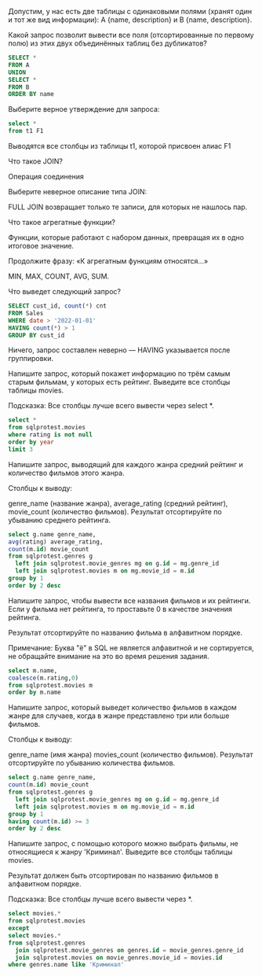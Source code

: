 Допустим, у нас есть две таблицы с одинаковыми полями (хранят один и тот же вид информации): A {name, description} и B {name, description}.

Какой запрос позволит вывести все поля (отсортированные по первому полю) из этих двух объединённых таблиц без дубликатов?

```sql
SELECT *
FROM A
UNION
SELECT *
FROM B
ORDER BY name
```

Выберите верное утверждение для запроса:
```sql
select *
from t1 F1
```
Выводятся все столбцы из таблицы t1, которой присвоен алиас F1

Что такое JOIN?

Операция соединения

Выберите неверное описание типа JOIN:

FULL JOIN возвращает только те записи, для которых не нашлось пар.

Что такое агрегатные функции?

Функции, которые работают с набором данных, превращая их в одно итоговое значение.

Продолжите фразу: «К агрегатным функциям относятся...»

MIN, MAX, COUNT, AVG, SUM.

Что выведет следующий запрос?
```sql
SELECT cust_id, count(*) cnt
FROM Sales 
WHERE date > '2022-01-01'
HAVING count(*) > 1 
GROUP BY cust_id
```
Ничего, запрос составлен неверно — HAVING указывается после группировки.


Hапишите запрос, который покажет информацию по трём самым старым фильмам, у которых есть рейтинг. Выведите все столбцы таблицы movies.

Подсказка: Все столбцы лучше всего вывести через select *.
```sql
select *
from sqlprotest.movies
where rating is not null
order by year
limit 3
```

Напишите запрос, выводящий для каждого жанра средний рейтинг и количество фильмов этого жанра.

Столбцы к выводу:

genre_name (название жанра),
average_rating (средний рейтинг),
movie_count (количество фильмов).
Результат отсортируйте по убыванию среднего рейтинга.
```sql
select g.name genre_name,
avg(rating) average_rating,
count(m.id) movie_count 
from sqlprotest.genres g
  left join sqlprotest.movie_genres mg on g.id = mg.genre_id
  left join sqlprotest.movies m on mg.movie_id = m.id
group by 1
order by 2 desc
```

Напишите запрос, чтобы вывести все названия фильмов и их рейтинги. Если у фильма нет рейтинга, то проставьте 0 в качестве значения рейтинга.

Результат отсортируйте по названию фильма в алфавитном порядке.

Примечание: Буква "ё" в SQL не является алфавитной и не сортируется, не обращайте внимание на это во время решения задания.
```sql
select m.name,
coalesce(m.rating,0)
from sqlprotest.movies m
order by m.name
```

Напишите запрос, который выведет количество фильмов в каждом жанре для случаев, когда в жанре представлено три или больше фильмов.

Столбцы к выводу:

genre_name (имя жанра)
movies_count (количество фильмов).
Результат отсортируйте по убыванию количества фильмов.
```sql
select g.name genre_name,
count(m.id) movie_count 
from sqlprotest.genres g
  left join sqlprotest.movie_genres mg on g.id = mg.genre_id
  left join sqlprotest.movies m on mg.movie_id = m.id
group by 1
having count(m.id) >= 3
order by 2 desc
```
Напишите запрос, с помощью которого можно выбрать фильмы, не относящиеся к жанру 'Криминал'. Выведите все столбцы таблицы movies.

Результат должен быть отсортирован по названию фильмов в алфавитном порядке.

Подсказка: Все столбцы лучше всего вывести через *.
```sql
select movies.*
from sqlprotest.movies
except
select movies.*
from sqlprotest.genres
  join sqlprotest.movie_genres on genres.id = movie_genres.genre_id
  join sqlprotest.movies on movie_genres.movie_id = movies.id
where genres.name like 'Криминал'
```